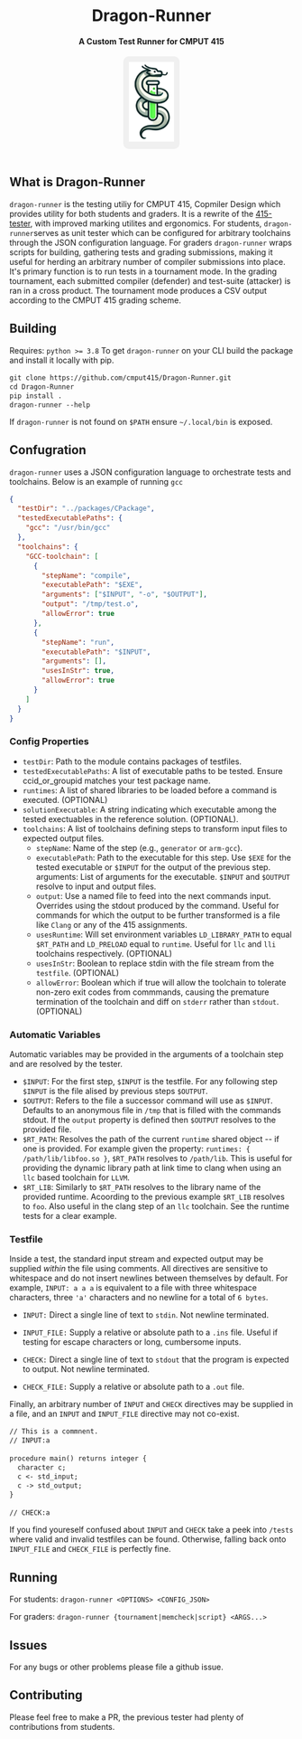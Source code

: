 <div align="center">

# Dragon-Runner
#### A Custom Test Runner for CMPUT 415
<div style="background-color: #f0f0f0; border-radius: 10px; padding: 10px; display: inline-block;"> 
  <img alt="Dragon-Runner Logo" src="/docs/runner-log.png" width="80">
</div>
</div>
<br>

## What is Dragon-Runner

`dragon-runner` is the testing utiliy for CMPUT 415, Copmiler Design which provides utility for both students and graders. It is a rewrite of the [415-tester](https://github.com/cmput415/Tester), with improved marking utilites and ergonomics. For students, `dragon-runner`serves as unit tester which can be configured for arbitrary toolchains through the JSON configuration language. For graders `dragon-runner` wraps scripts for building, gathering tests and grading submissions, making it useful for herding an arbitrary number of compiler submissions into place. It's primary function is to run tests in a tournament mode. In the grading tournament, each submitted compiler (defender) and test-suite (attacker) is ran in a cross product. The tournament mode produces a CSV output according to the CMPUT 415 grading scheme. 

## Building 

Requires: `python >= 3.8`
To get `dragon-runner` on your CLI build the package and install it locally with pip.

```
git clone https://github.com/cmput415/Dragon-Runner.git
cd Dragon-Runner
pip install .
dragon-runner --help
```
If `dragon-runner` is not found on `$PATH` ensure `~/.local/bin` is exposed.

## Confugration
`dragon-runner` uses a JSON configuration language to orchestrate tests and toolchains. Below is an example of running `gcc` 

```json
{
  "testDir": "../packages/CPackage",
  "testedExecutablePaths": {
    "gcc": "/usr/bin/gcc"
  },
  "toolchains": {
    "GCC-toolchain": [
      {
        "stepName": "compile",
        "executablePath": "$EXE",
        "arguments": ["$INPUT", "-o", "$OUTPUT"],
        "output": "/tmp/test.o",
        "allowError": true
      },
      {
        "stepName": "run",
        "executablePath": "$INPUT",
        "arguments": [],
        "usesInStr": true,
        "allowError": true
      }
    ]
  }
}
```

### Config Properties

* `testDir`: Path to the module contains packages of testfiles.
* `testedExecutablePaths`: A list of executable paths to be tested. Ensure ccid_or_groupid matches your test package name.
* `runtimes`: A list of shared libraries to be loaded before a command is executed. (OPTIONAL)
* `solutionExecutable`: A string indicating which executable among the tested exectuables in the reference solution. (OPTIONAL).
* `toolchains`: A list of toolchains defining steps to transform input files to expected output files.
  * `stepName`: Name of the step (e.g., `generator` or `arm-gcc`).
  * `executablePath`: Path to the executable for this step. Use `$EXE` for the tested executable or `$INPUT` for the output of the previous step.
  arguments: List of arguments for the executable. `$INPUT` and `$OUTPUT` resolve to input and output files.
  * `output`: Use a named file to feed into the next commands input. Overrides using the stdout produced by the command. Useful for commands for which the output to be further transformed is a file like `Clang` or any of the 415 assignments.
  * `usesRuntime`: Will set environment variables `LD_LIBRARY_PATH` to equal `$RT_PATH` and `LD_PRELOAD` equal to `runtime`. Useful for `llc` and `lli` toolchains respectively. (OPTIONAL)
  * `usesInStr`: Boolean to replace stdin with the file stream from the `testfile`. (OPTIONAL)
  * `allowError`: Boolean which if true will allow the toolchain to tolerate non-zero exit codes from commmands, causing the premature termination of the toolchain and diff on `stderr` rather than `stdout`. (OPTIONAL)

### Automatic Variables
Automatic variables may be provided in the arguments of a toolchain step and are resolved by the tester.
* `$INPUT`: For the first step, `$INPUT` is the testfile. For any following step `$INPUT` is the file alised by previous steps `$OUTPUT`.
* `$OUTPUT`: Refers to the file a successor command will use as `$INPUT`. Defaults to an anonymous file in `/tmp` that is filled with the commands stdout.
            If the `output` property is defined then `$OUTPUT` resolves to the provided file. 
* `$RT_PATH`: Resolves the path of the current `runtime` shared object -- if one is provided. For example given the property: ```runtimes: { /path/lib/libfoo.so }```, `$RT_PATH` resolves to `/path/lib`. This
is useful for providing the dynamic library path at link time to clang when using an `llc` based toolchain for `LLVM`. 
* `$RT_LIB`: Similarly to `$RT_PATH` resolves to the library name of the provided runtime. Acoording to the previous example `$RT_LIB` resolves to `foo`. Also useful in the clang step of an `llc` toolchain. See the runtime tests for a clear example. 

### Testfile
Inside a test, the standard input stream and expected output may be supplied *within* the file using comments. All directives are sensitive to whitespace and do not insert newlines between themselves by default. For example, `INPUT: a a a` is equivalent to a file with three whitespace characters, three `'a'` characters and no newline for a total of `6 bytes`.  

 * `INPUT:` Direct a single line of text to `stdin`. Not newline terminated.
 * `INPUT_FILE:` Supply a relative or absolute path to a `.ins` file. Useful if testing for escape characters or long, cumbersome inputs.

 * `CHECK:` Direct a single line of text to `stdout` that the program is expected to output. Not newline terminated.
 * `CHECK_FILE:` Supply a relative or absolute path to a `.out` file.  

Finally, an arbitrary number of `INPUT` and `CHECK` directives may be supplied in a file, and an `INPUT` and
`INPUT_FILE` directive may not co-exist. 
```
// This is a commnent.
// INPUT:a

procedure main() returns integer {
  character c;
  c <- std_input;
  c -> std_output; 
}

// CHECK:a
```
If you find youreself confused about `INPUT` and `CHECK` take a peek into `/tests` where valid and invalid testfiles can be found. Otherwise, falling back onto `INPUT_FILE` and `CHECK_FILE` is perfectly fine.

## Running
For students: 
`dragon-runner <OPTIONS> <CONFIG_JSON>`

For graders:
`dragon-runner {tournament|memcheck|script} <ARGS...>`

## Issues
For any bugs or other problems please file a github issue.

## Contributing
Please feel free to make a PR, the previous tester had plenty of contributions from students.


